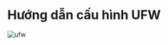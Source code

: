 # Hướng dẫn cấu hình UFW
![ufw](https://user-images.githubusercontent.com/97789851/156337826-01ccf2f6-c7b3-448a-b9f6-7ef066039c10.png)
